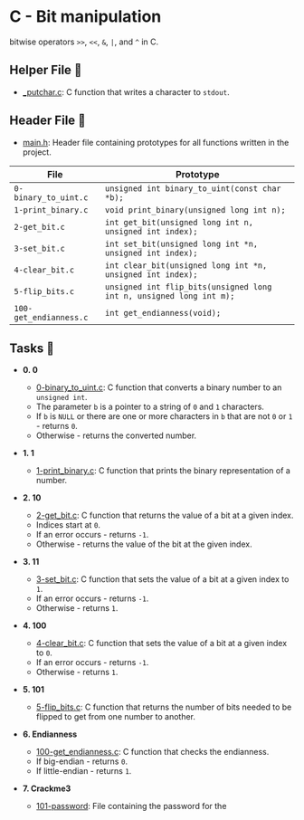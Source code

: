# C - Bit manipulation


bitwise operators `>>`, `<<`, `&`, `|`, and `^` in C.



## Helper File :raised_hands:

* [_putchar.c](./_putchar.c): C function that writes a character to `stdout`.

## Header File :file_folder:

* [main.h](./main.h): Header file containing prototypes for all
functions written in the project.

| File                   | Prototype                                                           |
| ---------------------- | ------------------------------------------------------------------- |
| `0-binary_to_uint.c`   | `unsigned int binary_to_uint(const char *b);`                       |
| `1-print_binary.c`     | `void print_binary(unsigned long int n);`                           |
| `2-get_bit.c`          | `int get_bit(unsigned long int n, unsigned int index);`             |
| `3-set_bit.c`          | `int set_bit(unsigned long int *n, unsigned int index);`            |
| `4-clear_bit.c`        | `int clear_bit(unsigned long int *n, unsigned int index);`          |
| `5-flip_bits.c`        | `unsigned int flip_bits(unsigned long int n, unsigned long int m);` |
| `100-get_endianness.c` | `int get_endianness(void);`                                         |

## Tasks :page_with_curl:

* **0. 0**
  * [0-binary_to_uint.c](./0-binary_to_uint.c): C function that converts a binary number
  to an `unsigned int`.
  * The parameter `b` is a pointer to a string of `0` and `1` characters.
  * If `b` is `NULL` or there are one or more characters in `b` that are
  not `0` or `1` - returns `0`.
  * Otherwise - returns the converted number.

* **1. 1**
  * [1-print_binary.c](./1-print_binary.c): C function that prints the binary representation
  of a number.

* **2. 10**
  * [2-get_bit.c](./2-get_bit.c): C function that returns the value of a bit at a
  given index.
  * Indices start at `0`.
  * If an error occurs - returns `-1`.
  * Otherwise - returns the value of the bit at the given index.

* **3. 11**
  * [3-set_bit.c](./3-set_bit.c): C function that sets the value of a bit at a given index
  to `1`.
  * If an error occurs - returns `-1`.
  * Otherwise - returns `1`.

* **4. 100**
  * [4-clear_bit.c](./4-clear_bit.c): C function that sets the value of a bit at
  a given index to `0`.
  * If an error occurs - returns `-1`.
  * Otherwise - returns `1`.

* **5. 101**
  * [5-flip_bits.c](./5-flip_bits.c): C function that returns the number of bits needed
  to be flipped to get from one number to another.

* **6. Endianness**
  * [100-get_endianness.c](./100-get_endianness.c): C function that checks the endianness.
  * If big-endian - returns `0`.
  * If little-endian - returns `1`.

* **7. Crackme3**
  * [101-password](./101-password): File containing the password for the
 
